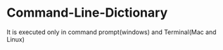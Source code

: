# Command-Line-Dictionary
It is executed only in command prompt(windows) and Terminal(Mac and Linux)
